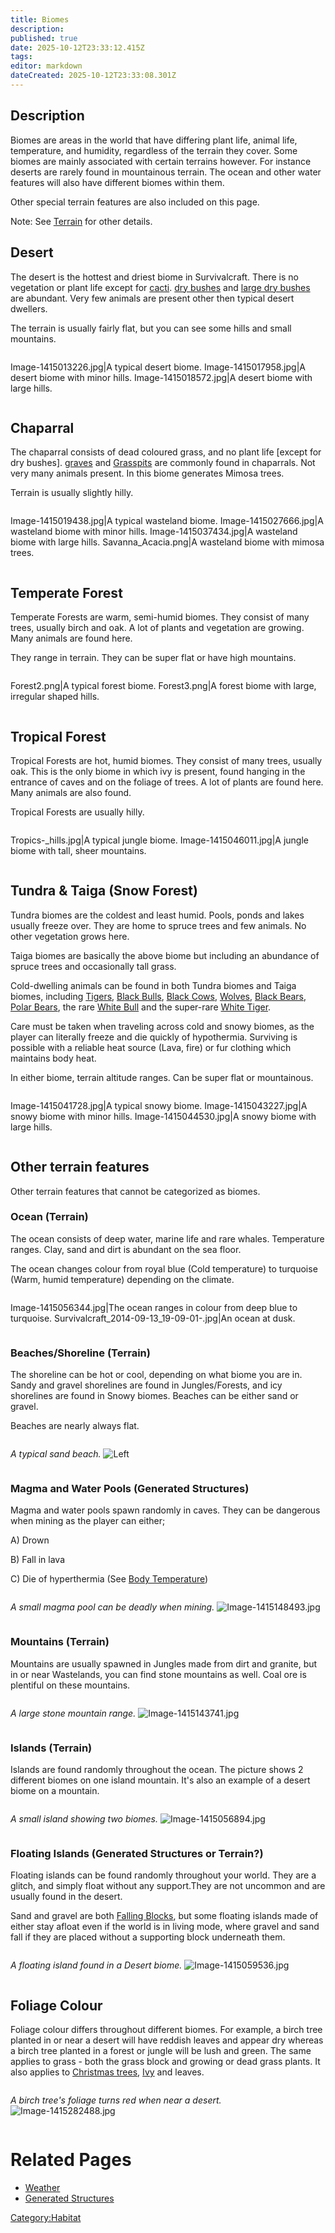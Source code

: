 ```yaml
---
title: Biomes
description: 
published: true
date: 2025-10-12T23:33:12.415Z
tags: 
editor: markdown
dateCreated: 2025-10-12T23:33:08.301Z
---
```


## Description

Biomes are areas in the world that have differing plant life, animal
life, temperature, and humidity, regardless of the terrain they cover.
Some biomes are mainly associated with certain terrains however. For
instance deserts are rarely found in mountainous terrain. The ocean and
other water features will also have different biomes within them.

Other special terrain features are also included on this page.

Note: See [Terrain](Terrain "wikilink") for other details.

## Desert

The desert is the hottest and driest biome in Survivalcraft. There is no
vegetation or plant life except for [cacti](../../Plants/Cactus.md "wikilink"). [dry
bushes](../../Plants/Dry_Bush.md "wikilink") and [large dry
bushes](../../Plants/Large_Dry_Bush.md "wikilink") are abundant. Very few animals are
present other then typical desert dwellers.

The terrain is usually fairly flat, but you can see some hills and small
mountains.

<div style="overflow:hidden">

Image-1415013226.jpg|A typical desert biome. Image-1415017958.jpg|A
desert biome with minor hills. Image-1415018572.jpg|A desert biome with
large hills.

</div>

## Chaparral

The chaparral consists of dead coloured grass, and no plant life
\[except for dry bushes\]. [graves](Gravestone "wikilink") and
[Grasspits](Grasspits "wikilink") are commonly found in chaparrals. Not
very many animals present. In this biome generates Mimosa trees.

Terrain is usually slightly hilly.

<div style="overflow:hidden">

Image-1415019438.jpg|A typical wasteland biome. Image-1415027666.jpg|A
wasteland biome with minor hills. Image-1415037434.jpg|A wasteland biome
with large hills. Savanna_Acacia.png|A wasteland biome with mimosa
trees.

</div>

## Temperate Forest

Temperate Forests are warm, semi-humid biomes. They consist of many
trees, usually birch and oak. A lot of plants and vegetation are
growing. Many animals are found here.

They range in terrain. They can be super flat or have high mountains.

<div style="overflow:hidden">

Forest2.png|A typical forest biome. Forest3.png|A forest biome with
large, irregular shaped hills.

</div>

## Tropical Forest

Tropical Forests are hot, humid biomes. They consist of many trees,
usually oak. This is the only biome in which ivy is present, found
hanging in the entrance of caves and on the foliage of trees. A lot of
plants are found here. Many animals are also found.

Tropical Forests are usually hilly.

<div style="overflow:hidden">

Tropics-_hills.jpg|A typical jungle biome. Image-1415046011.jpg|A
jungle biome with tall, sheer mountains.

</div>

## Tundra & Taiga (Snow Forest)

Tundra biomes are the coldest and least humid. Pools, ponds and lakes
usually freeze over. They are home to spruce trees and few animals. No
other vegetation grows here.

Taiga biomes are basically the above biome but including an abundance of
spruce trees and occasionally tall grass.

Cold-dwelling animals can be found in both Tundra biomes and Taiga
biomes, including [Tigers](Tiger "wikilink"), [Black
Bulls](Black_Bull "wikilink"), [Black Cows](Black_Cow "wikilink"),
[Wolves](../../../Bestiary/Wolf.md "wikilink"), [Black Bears](Black_Bear "wikilink"), [Polar
Bears](Polar_Bear "wikilink"), the rare [White
Bull](White_Bull "wikilink") and the super-rare [White
Tiger](White_Tiger "wikilink").

Care must be taken when traveling across cold and snowy biomes, as the
player can literally freeze and die quickly of hypothermia. Surviving is
possible with a reliable heat source (Lava, fire) or fur clothing which
maintains body heat.

In either biome, terrain altitude ranges. Can be super flat or
mountainous.

<div style="overflow:hidden">

Image-1415041728.jpg|A typical snowy biome. Image-1415043227.jpg|A snowy
biome with minor hills. Image-1415044530.jpg|A snowy biome with large
hills.

</div>

## Other terrain features

Other terrain features that cannot be categorized as biomes.

### Ocean (Terrain)

The ocean consists of deep water, marine life and rare whales.
Temperature ranges. Clay, sand and dirt is abundant on the sea floor.

The ocean changes colour from royal blue (Cold temperature) to turquoise
(Warm, humid temperature) depending on the climate.

<div style="overflow:hidden">

Image-1415056344.jpg|The ocean ranges in colour from deep blue to
turquoise. Survivalcraft_2014-09-13_19-09-01-.jpg|An ocean at dusk.

</div>

### Beaches/Shoreline (Terrain)

The shoreline can be hot or cool, depending on what biome you are in.
Sandy and gravel shorelines are found in Jungles/Forests, and icy
shorelines are found in Snowy biomes. Beaches can be either sand or
gravel.

Beaches are nearly always flat.

<div style="overflow:hidden">

*A typical sand beach.* ![Left](Beach_biome.jpg "Left")

</div>

### Magma and Water Pools (Generated Structures)

Magma and water pools spawn randomly in caves. They can be dangerous
when mining as the player can either;

A) Drown

B) Fall in lava

C) Die of hyperthermia (See [Body
Temperature](Body_Temperature.md "wikilink"))

<div style="overflow:hidden">

*A small magma pool can be deadly when mining.*
![Image-1415148493.jpg](Image-1415148493.jpg "Image-1415148493.jpg")

</div>

### Mountains (Terrain)

Mountains are usually spawned in Jungles made from dirt and granite, but
in or near Wastelands, you can find stone mountains as well. Coal ore is
plentiful on these mountains.

<div style="overflow:hidden">

*A large stone mountain range.*
![Image-1415143741.jpg](Image-1415143741.jpg "Image-1415143741.jpg")

</div>

### Islands (Terrain)

Islands are found randomly throughout the ocean. The picture shows 2
different biomes on one island mountain. It's also an example of a
desert biome on a mountain.

<div style="overflow:hidden">

*A small island showing two biomes.*
![Image-1415056894.jpg](Image-1415056894.jpg "Image-1415056894.jpg")

</div>

### Floating Islands (Generated Structures or Terrain?)

Floating islands can be found randomly throughout your world. They are a
glitch, and simply float without any support.They are not uncommon and
are usually found in the desert.

Sand and gravel are both [Falling Blocks](Falling_Blocks "wikilink"),
but some floating islands made of either stay afloat even if the world
is in living mode, where gravel and sand fall if they are placed without
a supporting block underneath them.

<div style="overflow:hidden">

*A floating island found in a Desert biome.*
![Image-1415059536.jpg](Image-1415059536.jpg "Image-1415059536.jpg")

</div>

## Foliage Colour

Foliage colour differs throughout different biomes. For example, a birch
tree planted in or near a desert will have reddish leaves and appear dry
whereas a birch tree planted in a forest or jungle will be lush and
green. The same applies to grass - both the grass block and growing or
dead grass plants. It also applies to [Christmas
trees](../../Items/Christmas_tree.md "wikilink"), [Ivy](../../Plants/Ivy.md "wikilink") and leaves.

<div style="overflow:hidden">

*A birch tree's foliage turns red when near a desert.*
![Image-1415282488.jpg](Image-1415282488.jpg "Image-1415282488.jpg")

</div>

# Related Pages

  - [Weather](Weather "wikilink")
  - [Generated Structures](Generated_Structures "wikilink")

[Category:Habitat](Category:Habitat "wikilink")